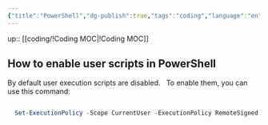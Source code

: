 ```yaml
---
{"title":"PowerShell","dg-publish":true,"tags":"coding","language":"en","permalink":"/coding/power-shell/","dgPassFrontmatter":true}
---
```


up:: [[coding/!Coding MOC\|!Coding MOC]]

## How to enable user scripts in PowerShell

By default user execution scripts are disabled.  
To enable them, you can use this command:

```PowerShell

  Set-ExecutionPolicy -Scope CurrentUser -ExecutionPolicy RemoteSigned

```
